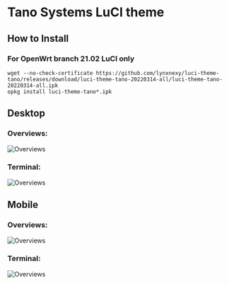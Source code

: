 #  Tano Systems LuCI theme

## How to Install 

### For OpenWrt branch 21.02 LuCI only

```
wget --no-check-certificate https://github.com/lynxnexy/luci-theme-tano/releases/download/luci-theme-tano-20220314-all/luci-theme-tano-20220314-all.ipk
opkg install luci-theme-tano*.ipk
```

## Desktop

### Overviews:

![Overviews](https://i.ibb.co/pZKBR5t/Screenshot-2022-03-14-09-35-45.png)

### Terminal:

![Overviews](https://i.ibb.co/5Y7S46t/Screenshot-2022-03-14-09-40-34.png)


## Mobile

### Overviews:

![Overviews](https://i.ibb.co/16yLsHP/Screen-Shot-2022-03-14-at-10-21-28.png)

### Terminal:

![Overviews](https://i.ibb.co/jJTVdxM/Screen-Shot-2022-03-14-at-10-23-19.png)
